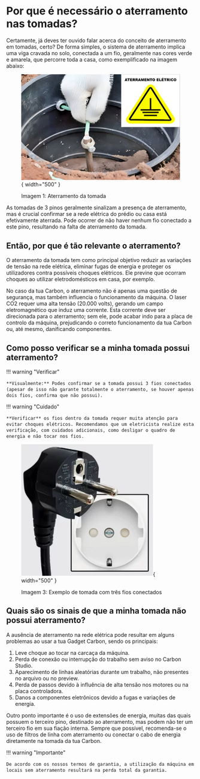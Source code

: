 # Por que é necessário o aterramento nas tomadas?

Certamente, já deves ter ouvido falar acerca do conceito de aterramento em tomadas, certo?
De forma simples, o sistema de aterramento implica uma viga cravada no solo, conectada a um fio, geralmente nas cores verde e amarela, que percorre toda a casa, como exemplificado na imagem abaixo:

<figure markdown="span">

  ![Tomada Europeia](../images/barra_aterramento.png){ width="500" }
  <figcaption>Imagem 1: Aterramento da tomada</figcaption>

</figure>

As tomadas de 3 pinos geralmente sinalizam a presença de aterramento, mas é crucial confirmar se a rede elétrica do prédio ou casa está efetivamente aterrada. Pode ocorrer de não haver nenhum fio conectado a este pino, resultando na falta de aterramento da tomada.

## Então, por que é tão relevante o aterramento?

O aterramento da tomada tem como principal objetivo reduzir as variações de tensão na rede elétrica, eliminar fugas de energia e proteger os utilizadores contra possíveis choques elétricos. Ele previne que ocorram choques ao utilizar eletrodomésticos em casa, por exemplo.

No caso da tua Carbon, o aterramento não é apenas uma questão de segurança, mas também influencia o funcionamento da máquina. O laser CO2 requer uma alta tensão (20.000 volts), gerando um campo eletromagnético que induz uma corrente. Esta corrente deve ser direcionada para o aterramento; sem ele, pode acabar indo para a placa de controlo da máquina, prejudicando o correto funcionamento da tua Carbon ou, até mesmo, danificando componentes.

## Como posso verificar se a minha tomada possui aterramento?

!!! warning "Verificar"

    **Visualmente:** Podes confirmar se a tomada possui 3 fios conectados (apesar de isso não garante totalmente o aterramento, se houver apenas dois fios, confirma que não possui).

!!! warning "Cuidado"

    **Verificar** os fios dentro da tomada requer muita atenção para evitar choques elétricos. Recomendamos que um eletricista realize esta verificação, com cuidados adicionais, como desligar o quadro de energia e não tocar nos fios.

<figure markdown="span">

  ![Tomada Europeia](../images/tomada_terra.webp){ width="500" }
  <figcaption>Imagem 3: Exemplo de tomada com três fios conectados</figcaption>
  
</figure>

## Quais são os sinais de que a minha tomada não possui aterramento?

A ausência de aterramento na rede elétrica pode resultar em alguns problemas ao usar a tua Gadget Carbon, sendo os principais:

1.	Leve choque ao tocar na carcaça da máquina.
2.	Perda de conexão ou interrupção do trabalho sem aviso no Carbon Studio.
3.	Aparecimento de linhas aleatórias durante um trabalho, não presentes no arquivo ou no preview.
4.	Perda de passos devido à influência de alta tensão nos motores ou na placa controladora.
5.	Danos a componentes eletrônicos devido a fugas e variações de energia.

Outro ponto importante é o uso de extensões de energia, muitas das quais possuem o terceiro pino, destinado ao aterramento, mas podem não ter um terceiro fio em sua fiação interna. Sempre que possível, recomenda-se o uso de filtros de linha com aterramento ou conectar o cabo de energia diretamente na tomada da tua Carbon.

!!! warning "Importante"

    De acordo com os nossos termos de garantia, a utilização da máquina em locais sem aterramento resultará na perda total da garantia.